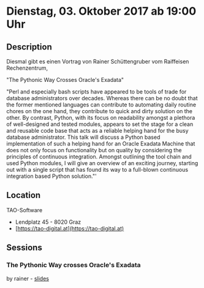 # Dienstag, 03. Oktober 2017 ab 19:00 Uhr

## Description

Diesmal gibt es einen Vortrag von Rainer Schüttengruber vom Raiffeisen Rechenzentrum,

"The Pythonic Way Crosses Oracle's Exadata"

"Perl and especially bash scripts have appeared to be tools of trade for database administrators over decades. Whereas there can be no doubt that the former mentioned languages can contribute to automating daily routine chores on the one hand, they contribute to quick and dirty solution on the other. By contrast, Python, with its focus on readability amongst a plethora of well-designed and tested modules, appears to set the stage for a clean and reusable code base that acts as a reliable helping hand for the busy database administrator. This talk will discuss a Python based implementation of such a helping hand for an Oracle Exadata Machine that does not only focus on functionality but on quality by considering the principles of continuous integration. Amongst outlining the tool chain and used Python modules, I will give an overview of an exciting journey, starting out with a single script that has found its way to a full-blown continuous integration based Python solution."'

## Location

TAO-Software

- Lendplatz 45 - 8020 Graz
- [https://tao-digital.at](https://tao-digital.at)

## Sessions 

### The Pythonic Way crosses Oracle's Exadata 

by rainer
    - [slides](https://www.slideshare.net/RainerSchuettengrube/python-on-exadata) 

